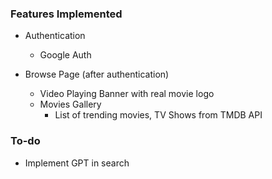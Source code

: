 ### Features Implemented

- Authentication

  - Google Auth

- Browse Page (after authentication)
  - Video Playing Banner with real movie logo
  - Movies Gallery
    - List of trending movies, TV Shows from TMDB API

### To-do

- Implement GPT in search

